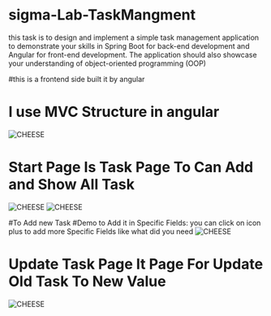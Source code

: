 # sigma-Lab-TaskMangment
this task is to design and implement a simple task management application to demonstrate your
skills in Spring Boot for back-end development and Angular for front-end development. The
application should also showcase your understanding of object-oriented programming (OOP)

#this is a frontend side built it by angular

# I use MVC Structure in angular
![CHEESE](https://github.com/najeebmosab/sigma-Lab-TaskMangment/assets/73877639/6a819ee1-54a5-4f5c-afe8-b56f27a68b92)

# Start Page Is Task Page To Can Add and Show All Task
![CHEESE](https://github.com/najeebmosab/sigma-Lab-TaskMangment/assets/73877639/918e674a-e08c-4cab-ac11-19178b8f8a91)
![CHEESE](https://github.com/najeebmosab/sigma-Lab-TaskMangment/assets/73877639/0f925e5a-5a08-4d60-bdaf-9416ad28eb65)

#To Add new Task
#Demo to Add it in Specific Fields: you can click on icon plus to add more Specific Fields like what did you need
![CHEESE](https://github.com/najeebmosab/sigma-Lab-TaskMangment/assets/73877639/aa9d20e1-867c-4f04-aac6-ecd3797d3243)




# Update Task Page It Page For Update Old Task To New Value
![CHEESE](https://github.com/najeebmosab/sigma-Lab-TaskMangment/assets/73877639/0611df09-ef67-469f-929d-7d12b38393ed)

